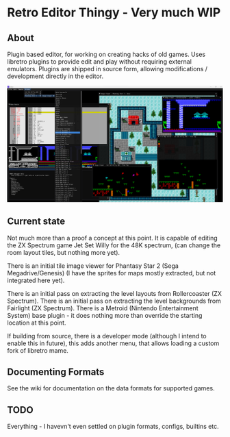 # Retro Editor Thingy - Very much WIP
## About
Plugin based editor, for working on creating hacks of old games. Uses libretro plugins to provide edit and play without requiring external emulators. Plugins are shipped in source form, allowing modifications / development directly in the editor.

![Screenshot](docfx/images/screenshot.png)

## Current state

Not much more than a proof a concept at this point. It is capable of editing the ZX Spectrum game Jet Set Willy for the 48K spectrum, (can change the room layout tiles, but nothing more yet).

There is an initial tile image viewer for Phantasy Star 2 (Sega Megadrive/Genesis) (I have the sprites for maps mostly extracted, but not integrated here yet).

There is an initial pass on extracting the level layouts from Rollercoaster (ZX Spectrum).
There is an initial pass on extracting the level backgrounds from Fairlight (ZX Spectrum).
There is a Metroid (Nintendo Entertainment System) base plugin - it does nothing more than override the starting location at this point.

If building from source, there is a developer mode (although I intend to enable this in future), this adds another menu, that allows loading a custom fork of libretro mame.

## Documenting Formats

See the wiki for documentation on the data formats for supported games.

## TODO

Everything - I havevn't even settled on plugin formats, configs, builtins etc. 
